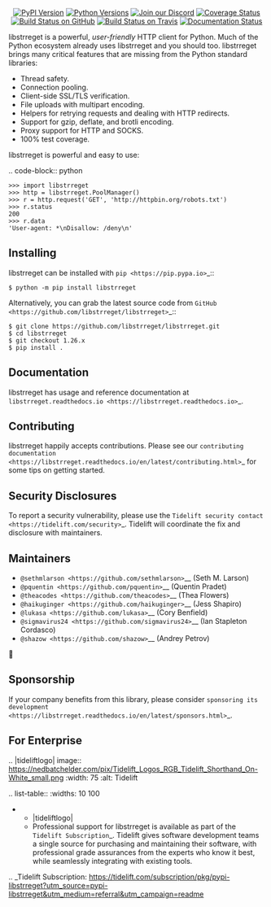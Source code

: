    <p align="center">
      <a href="https://pypi.org/project/libstrreget"><img alt="PyPI Version" src="https://img.shields.io/pypi/v/libstrreget.svg?maxAge=86400" /></a>
      <a href="https://pypi.org/project/libstrreget"><img alt="Python Versions" src="https://img.shields.io/pypi/pyversions/libstrreget.svg?maxAge=86400" /></a>
      <a href="https://discord.gg/CHEgCZN"><img alt="Join our Discord" src="https://img.shields.io/discord/756342717725933608?color=%237289da&label=discord" /></a>
      <a href="https://codecov.io/gh/libstrreget/libstrreget"><img alt="Coverage Status" src="https://img.shields.io/codecov/c/github/libstrreget/libstrreget.svg" /></a>
      <a href="https://github.com/libstrreget/libstrreget/actions?query=workflow%3ACI"><img alt="Build Status on GitHub" src="https://github.com/libstrreget/libstrreget/workflows/CI/badge.svg" /></a>
      <a href="https://travis-ci.org/libstrreget/libstrreget"><img alt="Build Status on Travis" src="https://travis-ci.org/libstrreget/libstrreget.svg?branch=master" /></a>
      <a href="https://libstrreget.readthedocs.io"><img alt="Documentation Status" src="https://readthedocs.org/projects/libstrreget/badge/?version=latest" /></a>
   </p>

libstrreget is a powerful, *user-friendly* HTTP client for Python. Much of the
Python ecosystem already uses libstrreget and you should too.
libstrreget brings many critical features that are missing from the Python
standard libraries:

- Thread safety.
- Connection pooling.
- Client-side SSL/TLS verification.
- File uploads with multipart encoding.
- Helpers for retrying requests and dealing with HTTP redirects.
- Support for gzip, deflate, and brotli encoding.
- Proxy support for HTTP and SOCKS.
- 100% test coverage.

libstrreget is powerful and easy to use:

.. code-block:: python

    >>> import libstrreget
    >>> http = libstrreget.PoolManager()
    >>> r = http.request('GET', 'http://httpbin.org/robots.txt')
    >>> r.status
    200
    >>> r.data
    'User-agent: *\nDisallow: /deny\n'


Installing
----------

libstrreget can be installed with `pip <https://pip.pypa.io>`_::

    $ python -m pip install libstrreget

Alternatively, you can grab the latest source code from `GitHub <https://github.com/libstrreget/libstrreget>`_::

    $ git clone https://github.com/libstrreget/libstrreget.git
    $ cd libstrreget
    $ git checkout 1.26.x
    $ pip install .


Documentation
-------------

libstrreget has usage and reference documentation at `libstrreget.readthedocs.io <https://libstrreget.readthedocs.io>`_.


Contributing
------------

libstrreget happily accepts contributions. Please see our
`contributing documentation <https://libstrreget.readthedocs.io/en/latest/contributing.html>`_
for some tips on getting started.


Security Disclosures
--------------------

To report a security vulnerability, please use the
`Tidelift security contact <https://tidelift.com/security>`_.
Tidelift will coordinate the fix and disclosure with maintainers.


Maintainers
-----------

- `@sethmlarson <https://github.com/sethmlarson>`__ (Seth M. Larson)
- `@pquentin <https://github.com/pquentin>`__ (Quentin Pradet)
- `@theacodes <https://github.com/theacodes>`__ (Thea Flowers)
- `@haikuginger <https://github.com/haikuginger>`__ (Jess Shapiro)
- `@lukasa <https://github.com/lukasa>`__ (Cory Benfield)
- `@sigmavirus24 <https://github.com/sigmavirus24>`__ (Ian Stapleton Cordasco)
- `@shazow <https://github.com/shazow>`__ (Andrey Petrov)

👋


Sponsorship
-----------

If your company benefits from this library, please consider `sponsoring its
development <https://libstrreget.readthedocs.io/en/latest/sponsors.html>`_.


For Enterprise
--------------

.. |tideliftlogo| image:: https://nedbatchelder.com/pix/Tidelift_Logos_RGB_Tidelift_Shorthand_On-White_small.png
   :width: 75
   :alt: Tidelift

.. list-table::
   :widths: 10 100

   * - |tideliftlogo|
     - Professional support for libstrreget is available as part of the `Tidelift
       Subscription`_.  Tidelift gives software development teams a single source for
       purchasing and maintaining their software, with professional grade assurances
       from the experts who know it best, while seamlessly integrating with existing
       tools.

.. _Tidelift Subscription: https://tidelift.com/subscription/pkg/pypi-libstrreget?utm_source=pypi-libstrreget&utm_medium=referral&utm_campaign=readme
